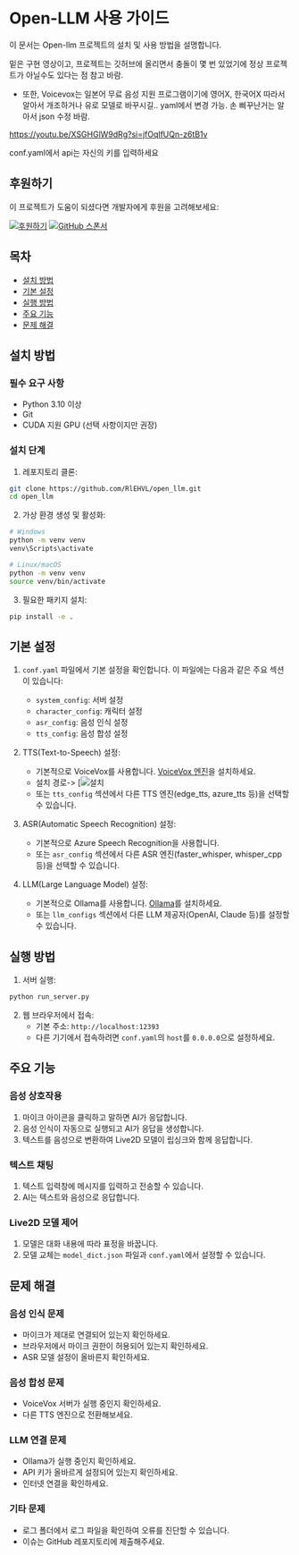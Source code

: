 # Open-LLM 사용 가이드

이 문서는 Open-llm 프로젝트의 설치 및 사용 방법을 설명합니다.

밑은 구현 영상이고, 프로젝트는 깃허브에 올리면서 충돌이 몇 번 있었기에 정상 프로젝트가 아닐수도 있다는 점 참고 바람.
- 또한, Voicevox는 일본어 무료 음성 지원 프로그램이기에 영어X, 한국어X 따라서 알아서 개조하거나 유로 모델로 바꾸시길.. yaml에서 변경 가능. 손 삐꾸난거는 알아서 json 수정 바람.

https://youtu.be/XSGHGlW9dRg?si=jfOqlfUQn-z6tB1v

conf.yaml에서 api는 자신의 키를 입력하세요

## 후원하기
이 프로젝트가 도움이 되셨다면 개발자에게 후원을 고려해보세요:

[![후원하기](https://img.shields.io/badge/후원하기-ffdd00?style=for-the-badge&logo=buy-me-a-coffee&logoColor=black)](https://www.buymeacoffee.com/rlehvl)
[![GitHub 스폰서](https://img.shields.io/badge/GitHub_스폰서-ea4aaa?style=for-the-badge&logo=github-sponsors&logoColor=white)](https://github.com/sponsors/RlEHVL)

## 목차
- [설치 방법](#설치-방법)
- [기본 설정](#기본-설정)
- [실행 방법](#실행-방법)
- [주요 기능](#주요-기능)
- [문제 해결](#문제-해결)

## 설치 방법

### 필수 요구 사항
- Python 3.10 이상
- Git
- CUDA 지원 GPU (선택 사항이지만 권장)

### 설치 단계

1. 레포지토리 클론:
```bash
git clone https://github.com/RlEHVL/open_llm.git
cd open_llm
```

2. 가상 환경 생성 및 활성화:
```bash
# Windows
python -m venv venv
venv\Scripts\activate

# Linux/macOS
python -m venv venv
source venv/bin/activate
```

3. 필요한 패키지 설치:
```bash
pip install -e .
```

## 기본 설정

1. `conf.yaml` 파일에서 기본 설정을 확인합니다. 이 파일에는 다음과 같은 주요 섹션이 있습니다:
   - `system_config`: 서버 설정
   - `character_config`: 캐릭터 설정
   - `asr_config`: 음성 인식 설정
   - `tts_config`: 음성 합성 설정

2. TTS(Text-to-Speech) 설정:
   - 기본적으로 VoiceVox를 사용합니다. [VoiceVox 엔진](https://github.com/VOICEVOX/voicevox_engine)을 설치하세요.
   - 설치 경로-> [![설치](https://voicevox.hiroshiba.jp/)
   - 또는 `tts_config` 섹션에서 다른 TTS 엔진(edge_tts, azure_tts 등)을 선택할 수 있습니다.

3. ASR(Automatic Speech Recognition) 설정:
   - 기본적으로 Azure Speech Recognition을 사용합니다.
   - 또는 `asr_config` 섹션에서 다른 ASR 엔진(faster_whisper, whisper_cpp 등)을 선택할 수 있습니다.

4. LLM(Large Language Model) 설정:
   - 기본적으로 Ollama를 사용합니다. [Ollama](https://ollama.ai/)를 설치하세요.
   - 또는 `llm_configs` 섹션에서 다른 LLM 제공자(OpenAI, Claude 등)를 설정할 수 있습니다.

## 실행 방법

1. 서버 실행:
```bash
python run_server.py
```

2. 웹 브라우저에서 접속:
   - 기본 주소: `http://localhost:12393`
   - 다른 기기에서 접속하려면 `conf.yaml`의 `host`를 `0.0.0.0`으로 설정하세요.

## 주요 기능

### 음성 상호작용
1. 마이크 아이콘을 클릭하고 말하면 AI가 응답합니다.
2. 음성 인식이 자동으로 실행되고 AI가 응답을 생성합니다.
3. 텍스트를 음성으로 변환하여 Live2D 모델이 립싱크와 함께 응답합니다.

### 텍스트 채팅
1. 텍스트 입력창에 메시지를 입력하고 전송할 수 있습니다.
2. AI는 텍스트와 음성으로 응답합니다.

### Live2D 모델 제어
1. 모델은 대화 내용에 따라 표정을 바꿉니다.
2. 모델 교체는 `model_dict.json` 파일과 `conf.yaml`에서 설정할 수 있습니다.

## 문제 해결

### 음성 인식 문제
- 마이크가 제대로 연결되어 있는지 확인하세요.
- 브라우저에서 마이크 권한이 허용되어 있는지 확인하세요.
- ASR 모델 설정이 올바른지 확인하세요.

### 음성 합성 문제
- VoiceVox 서버가 실행 중인지 확인하세요.
- 다른 TTS 엔진으로 전환해보세요.

### LLM 연결 문제
- Ollama가 실행 중인지 확인하세요.
- API 키가 올바르게 설정되어 있는지 확인하세요.
- 인터넷 연결을 확인하세요.

### 기타 문제
- 로그 폴더에서 로그 파일을 확인하여 오류를 진단할 수 있습니다.
- 이슈는 GitHub 레포지토리에 제출해주세요. 
